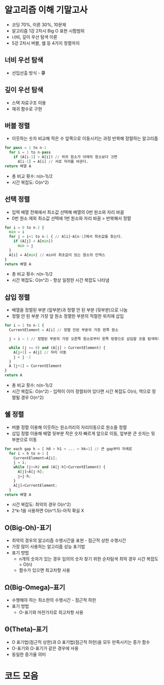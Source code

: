 # 알고리즘 이해 기말고사
- 코딩 70%, 이론 30%, 10문제
- 알고리즘 1강 2차시 Big O 표현 시험범위
- 너비, 깊이 우선 탐색 이론
- 5강 2차시 버블, 쉘 등 4가지 정렬까지

## 너비 우선 탐색
* 선입선출 방식 - **큐**

## 깊이 우선 탐색
* 스택 자료구조 이용
* 재귀 함수로 구현

## 버블 정렬
* 이웃하는 숫자 비교해 작은 수 앞쪽으로 이동시키는 과정 반복해 정렬하는 알고리즘
```python
for pass = 1 to n-1
  for i = 1 to n-pass
    if (A[i-1] > A[i]) // 위의 원소가 아래의 원소보다 크면
      A[i-1] ↔ A[i] // 서로 자리를 바꾼다.
return 배열 A
```
* 총 비교 횟수: n(n-1)/2
* 시간 복잡도: O(n^2)

## 선택 정렬
* 입력 배열 전체에서 최소값 선택해 배열의 0번 원소와 자리 바꿈
* 0번 원소 제외 최소값 선택에 1번 원소와 자리 바꿈 > 반복해서 정렬
```python
for i = 0 to n-2 {
  min = i
  for j = i+1 to n-1 { // A[i]~A[n-1]에서 최솟값을 찾는다.
    if (A[j] < A[min])
      min = j
  }
  A[i] ↔ A[min] // min이 최솟값이 있는 원소의 인덱스
}
return 배열 A
```
* 총 비교 횟수: n(n-1)/2
* 시간 복잡도: O(n^2) - 항상 일정한 시간 복잡도 나타냄

## 삽입 정렬
* 배열을 정렬된 부분 (앞부분)과 정렬 안 된 부분 (뒷부분)으로 나눔
* 정렬 안 된 부분 가장 앞 원소 정렬한 부분의 적절한 위치에 삽입
```python
for i = 1 to n-1 {
  CurrentElement = A[i] // 정렬 안된 부분의 가장 왼쪽 원소

  j ← i – 1 // 정렬된 부분의 가장 오른쪽 원소로부터 왼쪽 방향으로 삽입할 곳을 탐색하기 위하여

  while (j >= 0) and (A[j] > CurrentElement) {
    A[j+1] = A[j] // 자리 이동
    j ← j -1
  }
  A [j+1] ← CurrentElement
}
return A
```
* 총 비교 횟수: n(n-1)/2
* 시간 복잡도: O(n^2) - 입력이 이미 정렬되어 있다면 시간 복잡도 O(n), 역으로 정렬될 경우 O(n^2)

## 쉘 정렬
* 버블 정렬 이용해 이웃하는 원소끼리의 자리이동으로 원소들 정렬
* 삽입 정렬 이용해 배열 뒷부분 작은 숫자 빠르게 앞으로 이동, 앞부분 큰 숫자는 뒷부분으로 이동
```python
for each gap h = [ h0 > h1 > ... > hk=1] // 큰 gap부터 차례로
  for i = h to n-1 {
    CurrentElement=A[i];
    j = i;
    while (j>=h) and (A[j-h]>CurrentElement) {
      A[j]=A[j-h];
      j=j-h;
    }
    A[j]=CurrentElement;
  }
return 배열 A
```
* 시간 복잡도: 최악의 경우 O(n^2)
* 2^k-1을 사용하면 O(n^1.5)-아직 확실 X

## O(Big-Oh)-표기
* 최악의 경우의 알고리즘 수행시간을 표현 - 점근적 상한 수행시간
* 가장 많이 사용하는 알고리즘 성능 표기법
* 표기 방법
  - n개의 숫자가 있는 경우 임의의 숫자 찾기 위한 순차탐색 최악 경우 시간 복잡도 = O(n)
  - 함수가 있으면 최고차항 사용

## Ω(Big-Omega)–표기
* 수행해야 하는 최소한의 수행시간 - 점근적 하한
* 표기 방법
  - O-표기와 마찬가지로 최고차항 사용

## Θ(Theta)–표기
* O 표기법(점근적 상한)과 Ω 표기법(점근적 하한)을 모두 만족시키는 증가 함수
* O-표기와 Ω-표기가 같은 경우에 사용
* 동일한 증가율 의미

# 코드 모음
## 
